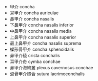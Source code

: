 - 甲介 concha
- 耳甲介 concha auriculae
- 鼻甲介 concha nasalis
- 下鼻甲介 concha nasalis inferior
- 中鼻甲介 concha nasalis media
- 上鼻甲介 concha nasalis superior
- 最上鼻甲介 concha nasalis suprema
- 蝶形骨甲介 concha sphenoidalis
- 鼻甲介稜 crista conchalis
- 耳甲介舟 cymba conchae
- 鼻甲介海綿叢 plexus cavernosus conchae
- 涙骨甲介縫合 sutura lacrimoconchalis
